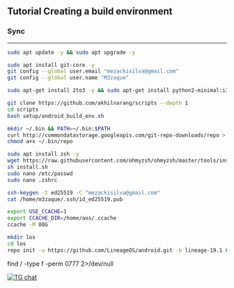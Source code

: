 Tutorial Creating a build environment
-------------------------------------

### Sync ###

----------------------------------

```bash
sudo apt update -y && sudo apt upgrade -y

sudo apt install git-core -y
git config --global user.email "mezackisilva@gmail.com"
git config --global user.name "M3zaque"

sudo apt-get install 2to3 -y && sudo apt-get install python2-minimal:i386 -y && sudo apt-get install python2:i386 -y && sudo apt-get install python2-minimal -y && sudo apt-get install python2 -y && sudo apt-get install dh-python -y && sudo apt-get install python-is-python3 -y && sudo apt-get install python2 -y && sudo apt-get install python3 -y && sudo apt-get install python3.9 -y && sudo apt-get install python3.10 -y && sudo apt-get install python3.11 -y && sudo apt-get install python3-pip -y

git clone https://github.com/akhilnarang/scripts --depth 1
cd scripts
bash setup/android_build_env.sh

mkdir ~/.bin && PATH=~/.bin:$PATH
curl http://commondatastorage.googleapis.com/git-repo-downloads/repo > ~/.bin/repo
chmod a+x ~/.bin/repo

sudo apt install zsh -y
wget https://raw.githubusercontent.com/ohmyzsh/ohmyzsh/master/tools/install.sh
sh install.sh
sudo nano /etc/passwd
sudo nano .zshrc

ssh-keygen -t ed25519 -C "mezackisilva@gmail.com"
cat /home/m3zaque/.ssh/id_ed25519.pub

export USE_CCACHE=1
export CCACHE_DIR=/home/aos/.ccache
ccache -M 80G

mkdir los
cd los
repo init -u https://github.com/LineageOS/android.git -b lineage-19.1 && repo sync -j16

```
find / -type f -perm 0777 2>/dev/null



[![TG chat](https://img.shields.io/badge/Support-Telegram-%23e52c5f.svg?style=for-the-badge&logo=telegram&&labelColor=121217)](https://t.me/Cow6oy)
